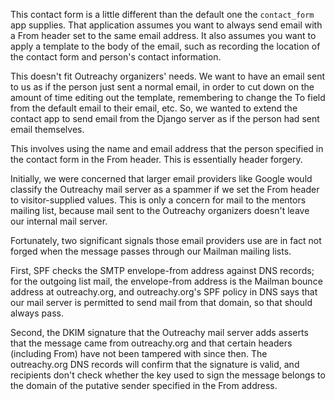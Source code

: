 This contact form is a little different than the default one the `contact_form` app supplies.
That application assumes you want to always send email with a From header set to the same email address.
It also assumes you want to apply a template to the body of the email, such as recording the location of the contact form and person's contact information.

This doesn't fit Outreachy organizers' needs. We want to have an email sent to us as if the person just sent a normal email, in order to cut down on the amount of time editing out the template, remembering to change the To field from the default email to their email, etc. So, we wanted to extend the contact app to send email from the Django server as if the person had sent email themselves.

This involves using the name and email address that the person specified in the contact form in the From header. This is essentially header forgery.

Initially, we were concerned that larger email providers like Google would classify the Outreachy mail server as a spammer if we set the From header to visitor-supplied values. This is only a concern for mail to the mentors mailing list, because mail sent to the Outreachy organizers doesn't leave our internal mail server.

Fortunately, two significant signals those email providers use are in fact not forged when the message passes through our Mailman mailing lists.

First, SPF checks the SMTP envelope-from address against DNS records; for the outgoing list mail, the envelope-from address is the Mailman bounce address at outreachy.org, and outreachy.org's SPF policy in DNS says that our mail server is permitted to send mail from that domain, so that should always pass.

Second, the DKIM signature that the Outreachy mail server adds asserts that the message came from outreachy.org and that certain headers (including From) have not been tampered with since then. The outreachy.org DNS records will confirm that the signature is valid, and recipients don't check whether the key used to sign the message belongs to the domain of the putative sender specified in the From address.
